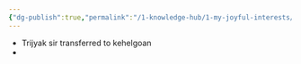 ```yaml
---
{"dg-publish":true,"permalink":"/1-knowledge-hub/1-my-joyful-interests/people/others/trijyank/","noteIcon":""}
---
```


- Trijyak sir transferred to kehelgoan
- 